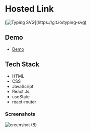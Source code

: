 
# Hosted Link
[![Typing SVG](https://readme-typing-svg.demolab.com?font=Fira+Code&pause=1000&color=F7701A&random=false&width=435&lines=Hi!+Guys++%F0%9F%91%8B;This+is+my+crud+Project.)](https://git.io/typing-svg)


## Demo


- [Demo](https://priyojeet-crud-app.netlify.app)

## Tech Stack

- HTML
- CSS
- JavaScript
- React Js
- useState
- react-router

### Screenshots
![creenshot (8)](https://github.com/PriyajitMaity/projects/assets/134254753/ea688a8b-9ed7-462b-9f20-72e902ae7183)

